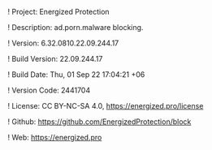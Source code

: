 ! Project: Energized Protection

! Description: ad.porn.malware blocking.

! Version: 6.32.0810.22.09.244.17

! Build Version: 22.09.244.17

! Build Date: Thu, 01 Sep 22 17:04:21 +06

! Version Code: 2441704

! License: CC BY-NC-SA 4.0, https://energized.pro/license

! Github: https://github.com/EnergizedProtection/block

! Web: https://energized.pro

